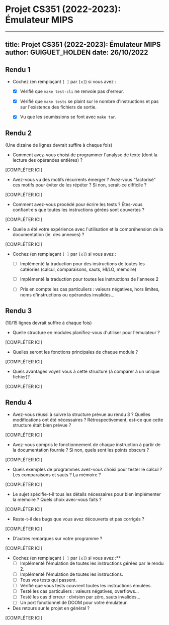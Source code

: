 # Projet CS351 (2022-2023): Émulateur MIPS

---
title: Projet CS351 (2022-2023): Émulateur MIPS
author: GUIGUET_HOLDEN
date: 26/10/2022
---

## Rendu 1

* Cochez (en remplaçant `[ ]` par `[x]`) si vous avez :
  - [x] Vérifié que `make test-cli` ne renvoie pas d'erreur.
  - [x] Vérifié que `make tests` se plaint sur le nombre d'instructions et pas
      sur l'existence des fichiers de sortie.
  - [x] Vu que les soumissions se font avec `make tar`.


## Rendu 2

(Une dizaine de lignes devrait suffire à chaque fois)

* Comment avez-vous choisi de programmer l'analyse de texte (dont la lecture
des opérandes entières) ?

[COMPLÉTER ICI]

* Avez-vous vu des motifs récurrents émerger ? Avez-vous "factorisé" ces motifs
pour éviter de les répéter ? Si non, serait-ce difficile ?

[COMPLÉTER ICI]

* Comment avez-vous procédé pour écrire les tests ? Étes-vous confiant·e·s que
toutes les instructions gérées sont couvertes ? 

[COMPLÉTER ICI]

* Quelle a été votre expérience avec l'utilisation et la compréhension de la
documentation (ie. des annexes) ?

[COMPLÉTER ICI]

* Cochez (en remplaçant `[ ]` par `[x]`) si vous avez :
  - [ ] Implémenté la traduction pour des instructions de toutes les catéories
      (calcul, comparaisons, sauts, HI/LO, mémoire)
  - [ ] Implémenté la traduction pour toutes les instructions de l'annexe 2
  - [ ] Pris en compte les cas particuliers : valeurs négatives, hors limites,
      noms d'instructions ou opérandes invalides...


## Rendu 3

(10/15 lignes devrait suffire à chaque fois)

* Quelle structure en modules planifiez-vous d'utiliser pour l'émulateur ?

[COMPLÉTER ICI]

* Quelles seront les fonctions principales de chaque module ?

[COMPLÉTER ICI]

* Quels avantages voyez vous à cette structure (à comparer à un unique fichier)?

[COMPLÉTER ICI]


## Rendu 4

* Avez-vous réussi à suivre la structure prévue au rendu 3 ? Quelles
modifications ont été nécessaires ? Rétrospectivement, est-ce que cette
structure était bien prévue ?

[COMPLÉTER ICI]

* Avez-vous compris le fonctionnement de chaque instruction à partir de la
documentation fournie ? Si non, quels sont les points obscurs ?

[COMPLÉTER ICI]

* Quels exemples de programmes avez-vous choisi pour tester le calcul ? Les
comparaisons et sauts ? La mémoire ?

[COMPLÉTER ICI]

* Le sujet spécifie-t-il tous les détails nécessaires pour bien implémenter la
mémoire ? Quels choix avec-vous faits ?

[COMPLÉTER ICI]

* Reste-t-il des bugs que vous avez découverts et pas corrigés ?

[COMPLÉTER ICI]

* D'autres remarques sur votre programme ?

[COMPLÉTER ICI]

* Cochez (en remplaçant `[ ]` par `[x]`) si vous avez :**
  - [ ] Implémenté l'émulation de toutes les instructions gérées par le rendu 2.
  - [ ] Implémenté l'émulation de toutes les instructions.
  - [ ] Tous vos tests qui passent.
  - [ ] Vérifié que vous tests couvrent toutes les instructions émulées.
  - [ ] Testé les cas particuliers : valeurs négatives, overflows...
  - [ ] Testé les cas d'erreur : division par zéro, sauts invalides...
  - [ ] Un port fonctionnel de DOOM pour votre émulateur.

* Des retours sur le projet en général ?

[COMPLÉTER ICI]
